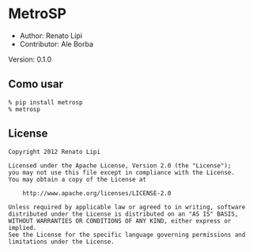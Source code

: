 MetroSP
==========================================

* Author: Renato Lipi
* Contributor: Ale Borba

Version: 0.1.0

Como usar
-------------------------

    % pip install metrosp
    % metrosp


License
---------

    Copyright 2012 Renato Lipi

    Licensed under the Apache License, Version 2.0 (the "License");
    you may not use this file except in compliance with the License.
    You may obtain a copy of the License at

        http://www.apache.org/licenses/LICENSE-2.0

    Unless required by applicable law or agreed to in writing, software
    distributed under the License is distributed on an "AS IS" BASIS,
    WITHOUT WARRANTIES OR CONDITIONS OF ANY KIND, either express or implied.
    See the License for the specific language governing permissions and
    limitations under the License.
